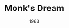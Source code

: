 ---
discogs_id: 735430
discogs_master_id: 147910
title: Monk's Dream
artists: ['Thelonious Monk']
date: 1963
genre: ['Jazz']
image: Monk's Dream-735430.jpg
label: Columbia
country: US
styles: ['Hard Bop']
video: https://www.youtube.com/watch?v=mgqYJa5hMQY
---